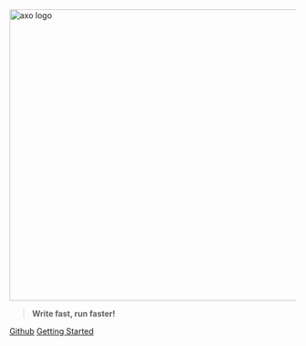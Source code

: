 <img width="512" src="https://raw.githubusercontent.com/MightyPancake/axo/main/logos/vertical/png/axologo_v_white_rgb.png?sanitize=true" alt="axo logo">

> **Write fast, run faster!**

[Github](https://github.com/MightyPancake/axo)
[Getting Started](how_to_start/is_axo_for_me)
